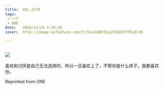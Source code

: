 ```yaml
---
title:	VOL.2270
tags:
 - 一个
 - ONE
date:	2018/12/24 1:39:58
cover:	http://image.wufazhuce.com/Fj7Xcw1A0EICyyVSYDnU7FEL8l3H

---
```

![](http://image.wufazhuce.com/Fj7Xcw1A0EICyyVSYDnU7FEL8l3H)
---

喜欢和讨厌是自己无法选择的，所以一旦喜欢上了，不管你是什么样子，我都喜欢你。
 
Reprinted from ONE
